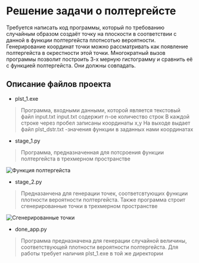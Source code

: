 # Решение задачи о полтергейсте
Требуется написать код программы, который по требованию случайным образом создаёт точку на плоскости в соответствии с данной в функции полтергейста плотнсотью вероятности. Генерирование координат точки можно рассматривать как появление полтергейста в окрестности этой точки. Многократный вызов программы позволит построить 3-х мерную гистограмму и сравнить её с функцией полтергейста. Они должны совпадать.

## Описание файлов проекта
- plst_1.exe
>Программа, входными данными, которой является текстовый файл input.txt
>input.txt содержит n-ое количество строк 
>В каждой строке через пробел записаны координаты x,y
>На выходе выдает файл plst_dstr.txt -значения функции в заданных нами координатах

- stage_1.py

>Программа, предназначенная для потсроения функции полтергейста в трехмерном пространстве
<image src="Figure_1.png" alt="Функция полтергейста">


- stage_2.py

>Предназанчена для генерации точек, соответсвтующих функции плотности вероятности 
>полтергейста. Также программа строит сгенерированные точки в трехмерном пространстве
<image src="Figure_2.png" alt="Сгенерированные точки">

- done_app.py

>Программа предназначена для генерации случайной величины, соответствующей плотности
>вероятности полтергейста. Для работы требует наличия plst_1.exe в той же директории